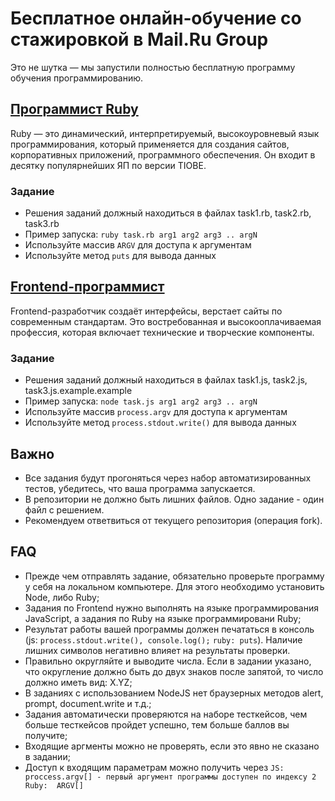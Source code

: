 # Бесплатное онлайн‑обучение со стажировкой в Mail.Ru Group
Это не шутка — мы запустили полностью бесплатную программу обучения программированию.

## [Программист Ruby](https://geekbrains.ru/free-ruby)
Ruby — это динамический, интерпретируемый, высокоуровневый язык программирования, который применяется для создания сайтов, корпоративных приложений, программного обеспечения. Он входит в десятку популярнейших ЯП по версии TIOBE.

### Задание
* Решения заданий должный находиться в файлах task1.rb, task2.rb, task3.rb
* Пример запуска: `ruby task.rb arg1 arg2 arg3 .. argN`
* Используйте массив `ARGV` для доступа к аргументам
* Используйте метод `puts` для вывода данных

## [Frontend-программист](https://geekbrains.ru/free-frontend)
Frontend-разработчик создаёт интерфейсы, верстает сайты по современным стандартам. Это востребованная и высокооплачиваемая профессия, которая включает технические и творческие компоненты.

### Задание
* Решения заданий должный находиться в файлах task1.js, task2.js, task3.js.example.example
* Пример запуска: `node task.js arg1 arg2 arg3 .. argN`
* Используйте массив `process.argv` для доступа к аргументам
* Используйте метод `process.stdout.write()` для вывода данных

## Важно
* Все задания будут прогоняться через набор автоматизированных тестов, убедитесь, что ваша программа запускается. 
* В репозитории не должно быть лишних файлов. Одно задание - один файл с решением.
* Рекомендуем ответвиться от текущего репозитория (операция fork). 


## FAQ
 * Прежде чем отправлять задание, обязательно проверьте программу у себя на локальном компьютере. Для этого необходимо установить Node, либо Ruby;
 * Задания по Frontend нужно выполнять на языке программирования JavaScript, а задания по Ruby на языке программировани Ruby;
 * Результат работы вашей программы должен печататься в консоль (js: `process.stdout.write(), console.log();` `ruby: puts`). Наличие лишних символов негативно влияет на результаты проверки.
 * Правильно округляйте и выводите числа. Если в задании указано, что округление должно быть до двух знаков после запятой, то число должно иметь вид: X.YZ;
 * В заданиях с использованием NodeJS нет браузерных методов alert, prompt, document.write и т.д.;
 * Задания автоматически проверяются на наборе тесткейсов, чем больше тесткейсов пройдет успешно, тем больше баллов вы получите;
 * Входящие аргменты можно не проверять, если это явно не сказано в задании;
 * Доступ к входящим параметрам можно получить через
   `JS:    proccess.argv[] - первый аргумент программы доступен по индексу 2
   Ruby:  ARGV[]`

